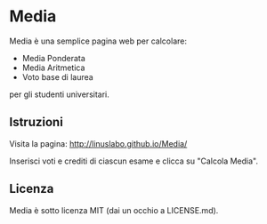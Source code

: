 # Media
Media è una semplice pagina web per calcolare:

- Media Ponderata
- Media Aritmetica
- Voto base di laurea

per gli studenti universitari.

## Istruzioni
Visita la pagina: http://linuslabo.github.io/Media/

Inserisci voti e crediti di ciascun esame e clicca su "Calcola Media".

## Licenza
Media è sotto licenza MIT (dai un occhio a LICENSE.md).